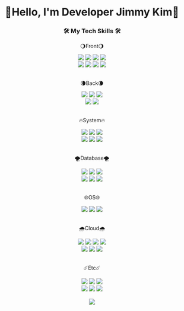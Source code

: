 <div align=center><h1> 👋Hello, I'm Developer Jimmy Kim👋</h2></div>

<div align=center>
  <h3>🛠 My Tech Skills 🛠</h3>
</div>

<div align=center>
  <p>🌖Front🌖</p>
  <img src="https://img.shields.io/badge/html5-E34F26?style=flat&logo=html5&logoColor=white"> 
  <img src="https://img.shields.io/badge/css-1572B6?style=flat&logo=css3&logoColor=white"> 
  <img src="https://img.shields.io/badge/javascript-F7DF1E?style=flat&logo=javascript&logoColor=black"> 
  <img src="https://img.shields.io/badge/jquery-0769AD?style=flat&logo=jquery&logoColor=white">
  <br>
  <img src="https://img.shields.io/badge/React-61DAFB?style=flat&logo=react&logoColor=white">
  <img src="https://img.shields.io/badge/Next-000000?style=flat&logo=next.js&logoColor=white">
  <img src="https://img.shields.io/badge/MUI-007FFF?style=flat&logo=MUI&logoColor=white">
  <img src="https://img.shields.io/badge/Bootstrap-7952B3?style=flat&logo=Bootstrap&logoColor=white">
  <br>
  <br>
</div> 

<div align=center>
  <p>🌘Back🌘</p>
    <img src="https://img.shields.io/badge/node.js-339933?style=flat&logo=Node.js&logoColor=white">
  <img src="https://img.shields.io/badge/express-000000?style=flat&logo=express&logoColor=white"/>
  <img src="https://img.shields.io/badge/Flask-000000?style=flat&logo=Flask&logoColor=white" />
<br>
  <img src="https://img.shields.io/badge/PHP-777BB4?style=flat&logo=PHP&logoColor=white"/>
  <img src="https://img.shields.io/badge/Spring Boot-6DB33F?style=flat&logo=Spring Boot&logoColor=white"/>
<br>
  <br>
</div>

<div align=center>
  <p>🔥System🔥</p>
  <img src="https://img.shields.io/badge/python-3776AB?style=flat&logo=python&logoColor=white"/> 
  <img src="https://img.shields.io/badge/Java-007396?style=flat&logo=Conda-Forge&logoColor=white" />
  <img src="https://img.shields.io/badge/c-00599C?style=flat&logo=c%2B%2B&logoColor=white" />
<br>
  <img src="https://img.shields.io/badge/C sharp-512BD4?style=flat&logo=csharp&logoColor=white" />
  <img src="https://img.shields.io/badge/.NET-512BD4?style=flat&logo=dotnet&logoColor=white" />
  <img src="https://img.shields.io/badge/Power Builder-FFCE00?style=flat&logo=sap&logoColor=white" />
<br>
 <br>
</div>

<div align=center>
    <p>🌪️Database🌪️</p>
  <img src="https://img.shields.io/badge/oracle-F80000?style=flat&logo=oracle&logoColor=white"> 
  <img src="https://img.shields.io/badge/mysql-4479A1?style=flat&logo=mysql&logoColor=white"> 
  <img src="https://img.shields.io/badge/mariaDB-003545?style=flat&logo=mariaDB&logoColor=white"> 
<br>
  <img src="https://img.shields.io/badge/mongoDB-47A248?style=flat&logo=MongoDB&logoColor=white">
  <img src="https://img.shields.io/badge/firebase-FFCA28?style=flat&logo=firebase&logoColor=white">
  <img src="https://img.shields.io/badge/ms sql server-CC2927?style=flat&logo=microsoftsqlserver&logoColor=white">
<br>
 <br>
</div>

<div align=center>
<p>🌐OS🌐</p>
  <img src="https://img.shields.io/badge/linux-FCC624?style=flat&logo=linux&logoColor=black">
  <img src="https://img.shields.io/badge/ubuntu-E95420?style=flat&logo=Ubuntu&logoColor=white">
  <img src="https://img.shields.io/badge/kali linux-557C94?style=flat&logo=Kali Linux&logoColor=white"> 
  <br>
  <br>
</div>

<div align=center>
<p>🌧️Cloud🌧️</p>
  <img src="https://img.shields.io/badge/amazon aws-232F3E?style=flat&logo=amazonaws&logoColor=white"> 
  <img src="https://img.shields.io/badge/aws lambda-FF9900?style=flat&logo=awslambda&logoColor=white"> 
  <img src="https://img.shields.io/badge/amazon route53-8c4fff?style=flat&logo=amazonroute53&logoColor=white"> 
  <img src="https://img.shields.io/badge/amazon rds-527FFF?style=flat&logo=amazonrds&logoColor=white"> 
<br>
  <img src="https://img.shields.io/badge/amazon s3-569a31?style=flat&logo=amazons3&logoColor=white"> 
  <img src="https://img.shields.io/badge/amazon apigateway-ff4f8b?style=flat&logo=amazonapigateway&logoColor=white"> 
  <img src="https://img.shields.io/badge/amazon ec2-FF9900?style=flat&logo=amazonec2&logoColor=white"> 
<br>
<br>
</div>

<div align=center>
<p>☄️Etc☄️</p>
  <img src="https://img.shields.io/badge/github-181717?style=flat&logo=github&logoColor=white">
  <img src="https://img.shields.io/badge/git actions-F05032?style=flat&logo=git&logoColor=white">
  <img src="https://img.shields.io/badge/bitbucket-0052cc?style=flat&logo=bitbucket&logoColor=white">
<br>
  <img src="https://img.shields.io/badge/jira-0052cc?style=flat&logo=jira&logoColor=white">
  <img src="https://img.shields.io/badge/confluence-172b4d?style=flat&logo=confluence&logoColor=white">
  <img src="https://img.shields.io/badge/trello-0052cc?style=flat&logo=trello&logoColor=white">
<br>
  <br>
</div>
<div align=center>
<a href="https://github.com/devxb/gitanimals">
  <img src="https://render.gitanimals.org/farms/qjarl5678"/>
</a>
</div>
